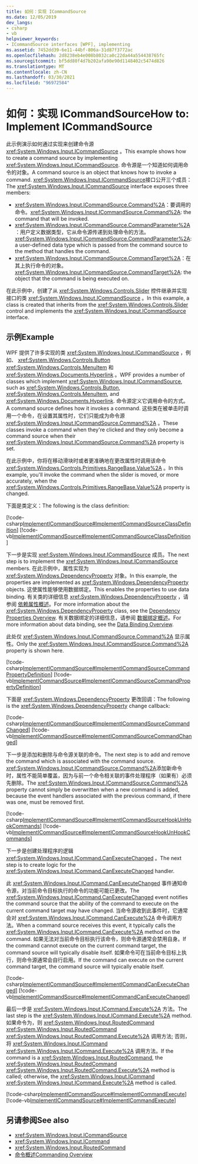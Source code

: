 ```yaml
---
title: 如何：实现 ICommandSource
ms.date: 12/05/2019
dev_langs:
- csharp
- vb
helpviewer_keywords:
- ICommandSource interfaces [WPF], implementing
ms.assetid: 7452dd39-6e11-44bf-806a-31d87f3772ac
ms.openlocfilehash: 2d8238eb4e008b8032ca0c22da44a554438765fc
ms.sourcegitcommit: bf5dd80f4d7b202afa90e90d1148402c5474d826
ms.translationtype: MT
ms.contentlocale: zh-CN
ms.lasthandoff: 03/30/2021
ms.locfileid: "96972584"
---
```

# <a name="how-to-implement-icommandsource"></a><span data-ttu-id="80c9f-102">如何：实现 ICommandSource</span><span class="sxs-lookup"><span data-stu-id="80c9f-102">How to: Implement ICommandSource</span></span>

<span data-ttu-id="80c9f-103">此示例演示如何通过实现来创建命令源 <xref:System.Windows.Input.ICommandSource> 。</span><span class="sxs-lookup"><span data-stu-id="80c9f-103">This example shows how to create a command source by implementing <xref:System.Windows.Input.ICommandSource>.</span></span> <span data-ttu-id="80c9f-104">命令源是一个知道如何调用命令的对象。</span><span class="sxs-lookup"><span data-stu-id="80c9f-104">A command source is an object that knows how to invoke a command.</span></span> <span data-ttu-id="80c9f-105"><xref:System.Windows.Input.ICommandSource>接口公开三个成员：</span><span class="sxs-lookup"><span data-stu-id="80c9f-105">The <xref:System.Windows.Input.ICommandSource> interface exposes three members:</span></span>

- <span data-ttu-id="80c9f-106"><xref:System.Windows.Input.ICommandSource.Command%2A>：要调用的命令。</span><span class="sxs-lookup"><span data-stu-id="80c9f-106"><xref:System.Windows.Input.ICommandSource.Command%2A>: the command that will be invoked.</span></span>
- <span data-ttu-id="80c9f-107"><xref:System.Windows.Input.ICommandSource.CommandParameter%2A>：用户定义数据类型，它从命令源传递到处理命令的方法。</span><span class="sxs-lookup"><span data-stu-id="80c9f-107"><xref:System.Windows.Input.ICommandSource.CommandParameter%2A>: a user-defined data type which is passed from the command source to the method that handles the command.</span></span>
- <span data-ttu-id="80c9f-108"><xref:System.Windows.Input.ICommandSource.CommandTarget%2A>：在其上执行命令的对象。</span><span class="sxs-lookup"><span data-stu-id="80c9f-108"><xref:System.Windows.Input.ICommandSource.CommandTarget%2A>: the object that the command is being executed on.</span></span>

<span data-ttu-id="80c9f-109">在此示例中，创建了从 <xref:System.Windows.Controls.Slider> 控件继承并实现接口的类  <xref:System.Windows.Input.ICommandSource> 。</span><span class="sxs-lookup"><span data-stu-id="80c9f-109">In this example, a class is created that inherits from the <xref:System.Windows.Controls.Slider> control and implements the  <xref:System.Windows.Input.ICommandSource> interface.</span></span>
  
## <a name="example"></a><span data-ttu-id="80c9f-110">示例</span><span class="sxs-lookup"><span data-stu-id="80c9f-110">Example</span></span>

<span data-ttu-id="80c9f-111">WPF 提供了许多实现的类 <xref:System.Windows.Input.ICommandSource> ，例如、 <xref:System.Windows.Controls.Button> <xref:System.Windows.Controls.MenuItem> 和 <xref:System.Windows.Documents.Hyperlink> 。</span><span class="sxs-lookup"><span data-stu-id="80c9f-111">WPF provides a number of classes which implement <xref:System.Windows.Input.ICommandSource>, such as <xref:System.Windows.Controls.Button>, <xref:System.Windows.Controls.MenuItem>, and <xref:System.Windows.Documents.Hyperlink>.</span></span> <span data-ttu-id="80c9f-112">命令源定义它调用命令的方式。</span><span class="sxs-lookup"><span data-stu-id="80c9f-112">A command source defines how it invokes a command.</span></span> <span data-ttu-id="80c9f-113">这些类在被单击时调用一个命令，在设置其属性时，它们只能成为命令源 <xref:System.Windows.Input.ICommandSource.Command%2A> 。</span><span class="sxs-lookup"><span data-stu-id="80c9f-113">These classes invoke a command when they're clicked and they only become a command source when their <xref:System.Windows.Input.ICommandSource.Command%2A> property is set.</span></span>

<span data-ttu-id="80c9f-114">在此示例中，你将在移动滑块时或者更准确地在更改属性时调用该命令 <xref:System.Windows.Controls.Primitives.RangeBase.Value%2A> 。</span><span class="sxs-lookup"><span data-stu-id="80c9f-114">In this example, you'll invoke the command when the slider is moved, or more accurately, when the <xref:System.Windows.Controls.Primitives.RangeBase.Value%2A> property is changed.</span></span>

<span data-ttu-id="80c9f-115">下面是类定义：</span><span class="sxs-lookup"><span data-stu-id="80c9f-115">The following is the class definition:</span></span>

[!code-csharp[ImplementICommandSource#ImplementICommandSourceClassDefinition](~/samples/snippets/csharp/VS_Snippets_Wpf/ImplementICommandSource/CSharp/CommandSlider.cs#implementicommandsourceclassdefinition)]
[!code-vb[ImplementICommandSource#ImplementICommandSourceClassDefinition](~/samples/snippets/visualbasic/VS_Snippets_Wpf/ImplementICommandSource/visualbasic/commandslider.vb#implementicommandsourceclassdefinition)]

<span data-ttu-id="80c9f-116">下一步是实现 <xref:System.Windows.Input.ICommandSource> 成员。</span><span class="sxs-lookup"><span data-stu-id="80c9f-116">The next step is to implement the <xref:System.Windows.Input.ICommandSource> members.</span></span> <span data-ttu-id="80c9f-117">在此示例中，属性实现为 <xref:System.Windows.DependencyProperty> 对象。</span><span class="sxs-lookup"><span data-stu-id="80c9f-117">In this example, the properties are implemented as <xref:System.Windows.DependencyProperty> objects.</span></span> <span data-ttu-id="80c9f-118">这使属性能够使用数据绑定。</span><span class="sxs-lookup"><span data-stu-id="80c9f-118">This enables the properties to use data binding.</span></span> <span data-ttu-id="80c9f-119">有关类的详细信息 <xref:System.Windows.DependencyProperty> ，请参阅 [依赖属性概述](dependency-properties-overview.md)。</span><span class="sxs-lookup"><span data-stu-id="80c9f-119">For more information about the <xref:System.Windows.DependencyProperty> class, see the [Dependency Properties Overview](dependency-properties-overview.md).</span></span> <span data-ttu-id="80c9f-120">有关数据绑定的详细信息，请参阅 [数据绑定概述](/dotnet/desktop-wpf/data/data-binding-overview)。</span><span class="sxs-lookup"><span data-stu-id="80c9f-120">For more information about data binding, see the [Data Binding Overview](/dotnet/desktop-wpf/data/data-binding-overview).</span></span>

<span data-ttu-id="80c9f-121">此处仅 <xref:System.Windows.Input.ICommandSource.Command%2A> 显示属性。</span><span class="sxs-lookup"><span data-stu-id="80c9f-121">Only the <xref:System.Windows.Input.ICommandSource.Command%2A> property is shown here.</span></span>

[!code-csharp[ImplementICommandSource#ImplementICommandSourceCommandPropertyDefinition](~/samples/snippets/csharp/VS_Snippets_Wpf/ImplementICommandSource/CSharp/CommandSlider.cs#implementicommandsourcecommandpropertydefinition)]
[!code-vb[ImplementICommandSource#ImplementICommandSourceCommandPropertyDefinition](~/samples/snippets/visualbasic/VS_Snippets_Wpf/ImplementICommandSource/visualbasic/commandslider.vb#implementicommandsourcecommandpropertydefinition)]  
  
<span data-ttu-id="80c9f-122">下面是 <xref:System.Windows.DependencyProperty> 更改回调：</span><span class="sxs-lookup"><span data-stu-id="80c9f-122">The following is the <xref:System.Windows.DependencyProperty> change callback:</span></span>

[!code-csharp[ImplementICommandSource#ImplementICommandSourceCommandChanged](~/samples/snippets/csharp/VS_Snippets_Wpf/ImplementICommandSource/CSharp/CommandSlider.cs#implementicommandsourcecommandchanged)]
[!code-vb[ImplementICommandSource#ImplementICommandSourceCommandChanged](~/samples/snippets/visualbasic/VS_Snippets_Wpf/ImplementICommandSource/visualbasic/commandslider.vb#implementicommandsourcecommandchanged)]

<span data-ttu-id="80c9f-123">下一步是添加和删除与命令源关联的命令。</span><span class="sxs-lookup"><span data-stu-id="80c9f-123">The next step is to add and remove the command which is associated with the command source.</span></span> <span data-ttu-id="80c9f-124"><xref:System.Windows.Input.ICommandSource.Command%2A>添加新命令时，属性不能简单覆盖，因为与前一个命令相关联的事件处理程序（如果有）必须先删除。</span><span class="sxs-lookup"><span data-stu-id="80c9f-124">The <xref:System.Windows.Input.ICommandSource.Command%2A> property cannot simply be overwritten when a new command is added, because the event handlers associated with the previous command, if there was one, must be removed first.</span></span>

[!code-csharp[ImplementICommandSource#ImplementICommandSourceHookUnHookCommands](~/samples/snippets/csharp/VS_Snippets_Wpf/ImplementICommandSource/CSharp/CommandSlider.cs#implementicommandsourcehookunhookcommands)]
[!code-vb[ImplementICommandSource#ImplementICommandSourceHookUnHookCommands](~/samples/snippets/visualbasic/VS_Snippets_Wpf/ImplementICommandSource/visualbasic/commandslider.vb#implementicommandsourcehookunhookcommands)]

<span data-ttu-id="80c9f-125">下一步是创建处理程序的逻辑 <xref:System.Windows.Input.ICommand.CanExecuteChanged> 。</span><span class="sxs-lookup"><span data-stu-id="80c9f-125">The next step is to create logic for the <xref:System.Windows.Input.ICommand.CanExecuteChanged> handler.</span></span>

<span data-ttu-id="80c9f-126">此 <xref:System.Windows.Input.ICommand.CanExecuteChanged> 事件通知命令源，对当前命令目标执行的命令的功能可能已更改。</span><span class="sxs-lookup"><span data-stu-id="80c9f-126">The <xref:System.Windows.Input.ICommand.CanExecuteChanged> event notifies the command source that the ability of the command to execute on the current command target may have changed.</span></span> <span data-ttu-id="80c9f-127">当命令源收到此事件时，它通常会对 <xref:System.Windows.Input.ICommand.CanExecute%2A> 命令调用方法。</span><span class="sxs-lookup"><span data-stu-id="80c9f-127">When a command source receives this event, it typically calls the <xref:System.Windows.Input.ICommand.CanExecute%2A> method on the command.</span></span> <span data-ttu-id="80c9f-128">如果无法对当前命令目标执行该命令，则命令源通常会禁用自身。</span><span class="sxs-lookup"><span data-stu-id="80c9f-128">If the command cannot execute on the current command target, the command source will typically disable itself.</span></span> <span data-ttu-id="80c9f-129">如果命令可在当前命令目标上执行，则命令源通常会自行启用。</span><span class="sxs-lookup"><span data-stu-id="80c9f-129">If the command can execute on the current command target, the command source will typically enable itself.</span></span>

[!code-csharp[ImplementICommandSource#ImplementICommandCanExecuteChanged](~/samples/snippets/csharp/VS_Snippets_Wpf/ImplementICommandSource/CSharp/CommandSlider.cs#implementicommandcanexecutechanged)]
[!code-vb[ImplementICommandSource#ImplementICommandCanExecuteChanged](~/samples/snippets/visualbasic/VS_Snippets_Wpf/ImplementICommandSource/visualbasic/commandslider.vb#implementicommandcanexecutechanged)]

<span data-ttu-id="80c9f-130">最后一步是 <xref:System.Windows.Input.ICommand.Execute%2A> 方法。</span><span class="sxs-lookup"><span data-stu-id="80c9f-130">The last step is the <xref:System.Windows.Input.ICommand.Execute%2A> method.</span></span> <span data-ttu-id="80c9f-131">如果命令为，则 <xref:System.Windows.Input.RoutedCommand> <xref:System.Windows.Input.RoutedCommand> <xref:System.Windows.Input.RoutedCommand.Execute%2A> 调用方法; 否则，将 <xref:System.Windows.Input.ICommand> <xref:System.Windows.Input.ICommand.Execute%2A> 调用方法。</span><span class="sxs-lookup"><span data-stu-id="80c9f-131">If the command is a <xref:System.Windows.Input.RoutedCommand>, the <xref:System.Windows.Input.RoutedCommand> <xref:System.Windows.Input.RoutedCommand.Execute%2A> method is called; otherwise, the <xref:System.Windows.Input.ICommand> <xref:System.Windows.Input.ICommand.Execute%2A> method is called.</span></span>

[!code-csharp[ImplementICommandSource#ImplementICommandExecute](~/samples/snippets/csharp/VS_Snippets_Wpf/ImplementICommandSource/CSharp/CommandSlider.cs#implementicommandexecute)]
[!code-vb[ImplementICommandSource#ImplementICommandExecute](~/samples/snippets/visualbasic/VS_Snippets_Wpf/ImplementICommandSource/visualbasic/commandslider.vb#implementicommandexecute)]

## <a name="see-also"></a><span data-ttu-id="80c9f-132">另请参阅</span><span class="sxs-lookup"><span data-stu-id="80c9f-132">See also</span></span>

- <xref:System.Windows.Input.ICommandSource>
- <xref:System.Windows.Input.ICommand>
- <xref:System.Windows.Input.RoutedCommand>
- [<span data-ttu-id="80c9f-133">命令概述</span><span class="sxs-lookup"><span data-stu-id="80c9f-133">Commanding Overview</span></span>](commanding-overview.md)
